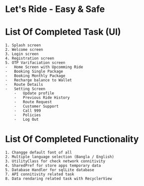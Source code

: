 # Let's Ride - Easy & Safe

# List Of Completed Task (UI)
	1. Splash screen
	2. Welcome screen
	3. Login screen
	4. Registration screen
	5. OTP Varifaciation screen
	-	Home Screen with Upcomming Ride
	-	Booking Single Package
	- 	Booking Monthly Package
	-	Recharge balance to Wallet
	-	Route Details
	-	Setting Screen
		-	Update profile
		-	Previous Ride History
		-	Route Request
		-	Customer Support
		-	Call 999
		-	Policies
		-	Log Out
	
# List Of Completed Functionality	
	1. Changge default font of all
	2. Multiple language selection (Bangla / English)
	3. UtilityClass for check network connitivity
	4. SharedPref for store apps temporary data
	5. Database Handler for sqlLite database
	7. API connitivity related task
	8. Data rendaring related task with RecyclerView
	

